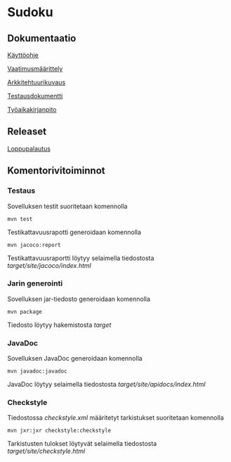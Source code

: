 # Sudoku


## Dokumentaatio

[Käyttöohje](https://github.com/essitepp/ot-harjoitustyo/blob/master/dokumentaatio/kayttoohje.md)  

[Vaatimusmäärittely](https://github.com/essitepp/ot-harjoitustyo/blob/master/dokumentaatio/vaatimusmaarittely.md)  

[Arkkitehtuurikuvaus](https://github.com/essitepp/ot-harjoitustyo/blob/master/dokumentaatio/arkkitehtuuri.md)  

[Testausdokumentti](https://github.com/essitepp/ot-harjoitustyo/blob/master/dokumentaatio/testaus.md)  

[Työaikakirjanpito](https://github.com/essitepp/ot-harjoitustyo/blob/master/dokumentaatio/tyoaikakirjanpito.md) 

## Releaset
[Loppupalautus](https://github.com/essitepp/ot-harjoitustyo/releases/tag/Loppupalautus)

## Komentorivitoiminnot

### Testaus

Sovelluksen testit suoritetaan komennolla
```
mvn test
```
Testikattavuusrapotti generoidaan komennolla
```
mvn jacoco:report
```
Testikattavuusraportti löytyy selaimella tiedostosta _target/site/jacoco/index.html_

### Jarin generointi

Sovelluksen jar-tiedosto generoidaan komennolla
```
mvn package
```
Tiedosto löytyy hakemistosta _target_

### JavaDoc

Sovelluksen JavaDoc generoidaan komennolla
```
mvn javadoc:javadoc
```
JavaDoc löytyy selaimella tiedostosta _target/site/apidocs/index.html_

### Checkstyle

Tiedostossa _checkstyle.xml_ määritetyt tarkistukset suoritetaan komennolla
```
mvn jxr:jxr checkstyle:checkstyle
```
Tarkistusten tulokset löytyvät selaimella tiedostosta _target/site/checkstyle.html_


